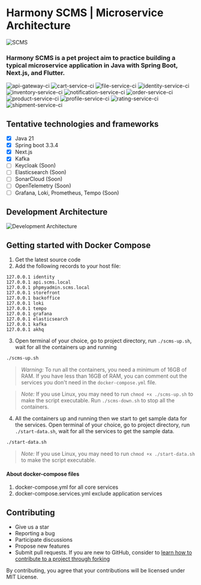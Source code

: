 # Harmony SCMS | Microservice Architecture

![SCMS](https://raw.githubusercontent.com/hiepthanhtran/microservices-scms/main/images/scms.png)

### Harmony SCMS is a pet project aim to practice building a typical microservice application in Java with Spring Boot, Next.js, and Flutter.

![api-gateway-ci](https://github.com/hiepthanhtran/microservices-scms/actions/workflows/gateway-ci.yaml/badge.svg)
![cart-service-ci](https://github.com/hiepthanhtran/microservices-scms/actions/workflows/cart-ci.yaml/badge.svg)
![file-service-ci](https://github.com/hiepthanhtran/microservices-scms/actions/workflows/file-ci.yaml/badge.svg)
![identity-service-ci](https://github.com/hiepthanhtran/microservices-scms/actions/workflows/identity-ci.yaml/badge.svg)
![inventory-service-ci](https://github.com/hiepthanhtran/microservices-scms/actions/workflows/inventory-ci.yaml/badge.svg)
![notification-service-ci](https://github.com/hiepthanhtran/microservices-scms/actions/workflows/notification-ci.yaml/badge.svg)
![order-service-ci](https://github.com/hiepthanhtran/microservices-scms/actions/workflows/order-ci.yaml/badge.svg)
![product-service-ci](https://github.com/hiepthanhtran/microservices-scms/actions/workflows/product-ci.yaml/badge.svg)
![profile-service-ci](https://github.com/hiepthanhtran/microservices-scms/actions/workflows/profile-ci.yaml/badge.svg)
![rating-service-ci](https://github.com/hiepthanhtran/microservices-scms/actions/workflows/rating-ci.yaml/badge.svg)
![shipment-service-ci](https://github.com/hiepthanhtran/microservices-scms/actions/workflows/shipment-ci.yaml/badge.svg)

## Tentative technologies and frameworks

- [x] Java 21
- [x] Spring boot 3.3.4
- [x] Next.js <!-- - [ ] Flutter (Soon) -->
- [x] Kafka
- [ ] Keycloak (Soon)
- [ ] Elasticsearch (Soon)
- [ ] SonarCloud (Soon)
- [ ] OpenTelemetry (Soon)
- [ ] Grafana, Loki, Prometheus, Tempo (Soon)

## Development Architecture

![Development Architecture](https://raw.githubusercontent.com/hiepthanhtran/microservices-scms/main/images/architecture.png)

## Getting started with Docker Compose

1. Get the latest source code
2. Add the following records to your host file:

```
127.0.0.1 identity
127.0.0.1 api.scms.local
127.0.0.1 phpmyadmin.scms.local
127.0.0.1 storefront
127.0.0.1 backoffice
127.0.0.1 loki
127.0.0.1 tempo
127.0.0.1 grafana
127.0.0.1 elasticsearch
127.0.0.1 kafka
127.0.0.1 akhq
```

3. Open terminal of your choice, go to project directory, run `./scms-up.sh`, wait for all the containers up and running

```bash
./scms-up.sh
```

> *_Warning:_* To run all the containers, you need a minimum of 16GB of RAM. If you have less than 16GB of RAM, you can comment out the services you don't need
> in the `docker-compose.yml` file.

> *_Note:_* If you use Linux, you may need to run `chmod +x ./scms-up.sh` to make the script executable. Run `./scms-down.sh` to stop all the containers.

4. All the containers up and running then we start to get sample data for the services. Open terminal of your choice, go to project directory,
   run `./start-data.sh`, wait for all the services to get the sample data.

```bash
./start-data.sh
```

> *_Note:_* If you use Linux, you may need to run `chmod +x ./start-data.sh` to make the script executable.

#### About docker-compose files

1. docker-compose.yml for all core services
2. docker-compose.services.yml exclude application services

[//]: # (2. docker-compose.services.yml for search service)

[//]: # (3. docker-compose.o11y.yml for observability services)

## Contributing

- Give us a star
- Reporting a bug
- Participate discussions
- Propose new features
- Submit pull requests. If you are new to GitHub, consider
  to [learn how to contribute to a project through forking](https://docs.github.com/en/get-started/quickstart/contributing-to-projects)

By contributing, you agree that your contributions will be licensed under MIT License.
